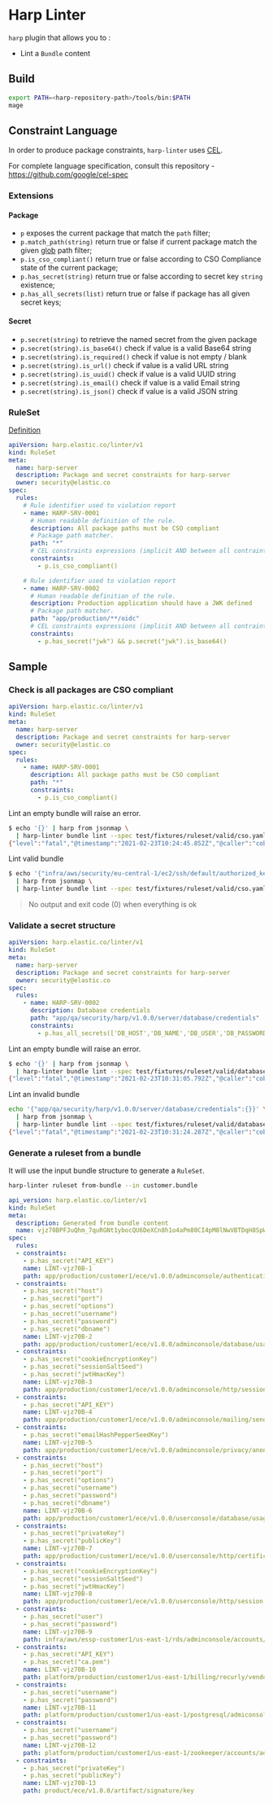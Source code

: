 # Harp Linter

`harp` plugin that allows you to :

* Lint a `Bundle` content

## Build

```sh
export PATH=<harp-repository-path>/tools/bin:$PATH
mage
```

## Constraint Language

In order to produce package constraints, `harp-linter` uses [CEL](https://github.com/google/cel-go).

For complete language specification, consult this repository - <https://github.com/google/cel-spec>

### Extensions

#### Package

* `p` exposes the current package that match the `path` filter;
* `p.match_path(string)` return true or false if current package match the given [glob](https://github.com/gobwas/glob) path filter;
* `p.is_cso_compliant()` return true or false according to CSO Compliance state of the current package;
* `p.has_secret(string)` return true or false according to secret key `string` existence;
* `p.has_all_secrets(list)` return true or false if package has all given secret keys;

#### Secret

* `p.secret(string)` to retrieve the named secret from the given package
* `p.secret(string).is_base64()` check if value is a valid Base64 string
* `p.secret(string).is_required()` check if value is not empty / blank
* `p.secret(string).is_url()` check if value is a valid URL string
* `p.secret(string).is_uuid()` check if value is a valid UUID string
* `p.secret(string).is_email()` check if value is a valid Email string
* `p.secret(string).is_json()` check if value is a valid JSON string

### RuleSet

[Definition](api/proto/harp/linter/v1/linter.proto)

```yaml
apiVersion: harp.elastic.co/linter/v1
kind: RuleSet
meta:
  name: harp-server
  description: Package and secret constraints for harp-server
  owner: security@elastic.co
spec:
  rules:
    # Rule identifier used to violation report
    - name: HARP-SRV-0001
      # Human readable definition of the rule.
      description: All package paths must be CSO compliant
      # Package path matcher.
      path: "*"
      # CEL constraints expressions (implicit AND between all contraints)
      constraints:
        - p.is_cso_compliant()

    # Rule identifier used to violation report
    - name: HARP-SRV-0002
      # Human readable definition of the rule.
      description: Production application should have a JWK defined
      # Package path matcher.
      path: "app/production/**/oidc"
      # CEL constraints expressions (implicit AND between all contraints)
      constraints:
        - p.has_secret("jwk") && p.secret("jwk").is_base64()
```

## Sample

### Check is all packages are CSO compliant

```yaml
apiVersion: harp.elastic.co/linter/v1
kind: RuleSet
meta:
  name: harp-server
  description: Package and secret constraints for harp-server
  owner: security@elastic.co
spec:
  rules:
    - name: HARP-SRV-0001
      description: All package paths must be CSO compliant
      path: "*"
      constraints:
        - p.is_cso_compliant()
```

Lint an empty bundle will raise an error.

```sh
$ echo '{}' | harp from jsonmap \
  | harp-linter bundle lint --spec test/fixtures/ruleset/valid/cso.yaml
{"level":"fatal","@timestamp":"2021-02-23T10:24:45.852Z","@caller":"cobra@v1.1.3/command.go:856","@message":"unable to execute task","@appName":"harp-bundle-lint","@version":"","@revision":"8ebf40d","@appID":"BfGZbI8QYmSaXsBMWj8j0EASE67QcoP4OnC8nLl8xSXXtsY3PFEaABdfvm6c9yb3","@fields":{"error":"unable to validate given bundle: rule 'HARP-SRV-0001' didn't match any packages"}}
```

Lint valid bundle

```sh
$ echo '{"infra/aws/security/eu-central-1/ec2/ssh/default/authorized_keys":{"admin":"..."}}' \
  | harp from jsonmap \
  | harp-linter bundle lint --spec test/fixtures/ruleset/valid/cso.yaml
```

> No output and exit code (0) when everything is ok

### Validate a secret structure

```yaml
apiVersion: harp.elastic.co/linter/v1
kind: RuleSet
meta:
  name: harp-server
  description: Package and secret constraints for harp-server
  owner: security@elastic.co
spec:
  rules:
    - name: HARP-SRV-0002
      description: Database credentials
      path: "app/qa/security/harp/v1.0.0/server/database/credentials"
      constraints:
        - p.has_all_secrets(['DB_HOST','DB_NAME','DB_USER','DB_PASSWORD'])
```

Lint an empty bundle will raise an error.

```sh
$ echo '{}' | harp from jsonmap \
  | harp-linter bundle lint --spec test/fixtures/ruleset/valid/database-secret-validator.yaml
{"level":"fatal","@timestamp":"2021-02-23T10:31:05.792Z","@caller":"cobra@v1.1.3/command.go:856","@message":"unable to execute task","@appName":"harp-bundle-lint","@version":"","@revision":"8ebf40d","@appID":"2kl6OWqgNTHkBumvlEtelxpJ4V1uDQCtE5MlOS1hXaUbOYtU1rrXbEL2zswx65y4","@fields":{"error":"unable to validate given bundle: rule 'HARP-SRV-0002' didn't match any packages"}}
```

Lint an invalid bundle

```sh
echo '{"app/qa/security/harp/v1.0.0/server/database/credentials":{}}' \
  | harp from jsonmap \
  | harp-linter bundle lint --spec test/fixtures/ruleset/valid/database-secret-validator.yaml
{"level":"fatal","@timestamp":"2021-02-23T10:31:24.287Z","@caller":"cobra@v1.1.3/command.go:856","@message":"unable to execute task","@appName":"harp-bundle-lint","@version":"","@revision":"8ebf40d","@appID":"7pflS7bCAAsDcAiPJWm36pypWY3nHhqOQwCc9Vp1ABCm8ZUWbmGinGL5zbP1EWvn","@fields":{"error":"unable to validate given bundle: package 'app/qa/security/harp/v1.0.0/server/database/credentials' doesn't validate rule 'HARP-SRV-0002'"}}
```

### Generate a ruleset from a bundle

It will use the input bundle structure to generate a `RuleSet`.

```sh
harp-linter ruleset from-bundle --in customer.bundle
```

```yaml
api_version: harp.elastic.co/linter/v1
kind: RuleSet
meta:
  description: Generated from bundle content
  name: vjz70BPFJuQhm_7quRGNt1ybocQU6DeXCn8h1o4aPm80CI4pM8lNwVBTDqH8SpW0W1r-8dXSVQK67pO-vtgS_Q
spec:
  rules:
  - constraints:
    - p.has_secret("API_KEY")
    name: LINT-vjz70B-1
    path: app/production/customer1/ece/v1.0.0/adminconsole/authentication/otp/okta_api_key
  - constraints:
    - p.has_secret("host")
    - p.has_secret("port")
    - p.has_secret("options")
    - p.has_secret("username")
    - p.has_secret("password")
    - p.has_secret("dbname")
    name: LINT-vjz70B-2
    path: app/production/customer1/ece/v1.0.0/adminconsole/database/usage_credentials
  - constraints:
    - p.has_secret("cookieEncryptionKey")
    - p.has_secret("sessionSaltSeed")
    - p.has_secret("jwtHmacKey")
    name: LINT-vjz70B-3
    path: app/production/customer1/ece/v1.0.0/adminconsole/http/session
  - constraints:
    - p.has_secret("API_KEY")
    name: LINT-vjz70B-4
    path: app/production/customer1/ece/v1.0.0/adminconsole/mailing/sender/mailgun_api_key
  - constraints:
    - p.has_secret("emailHashPepperSeedKey")
    name: LINT-vjz70B-5
    path: app/production/customer1/ece/v1.0.0/adminconsole/privacy/anonymizer
  - constraints:
    - p.has_secret("host")
    - p.has_secret("port")
    - p.has_secret("options")
    - p.has_secret("username")
    - p.has_secret("password")
    - p.has_secret("dbname")
    name: LINT-vjz70B-6
    path: app/production/customer1/ece/v1.0.0/userconsole/database/usage_credentials
  - constraints:
    - p.has_secret("privateKey")
    - p.has_secret("publicKey")
    name: LINT-vjz70B-7
    path: app/production/customer1/ece/v1.0.0/userconsole/http/certificate
  - constraints:
    - p.has_secret("cookieEncryptionKey")
    - p.has_secret("sessionSaltSeed")
    - p.has_secret("jwtHmacKey")
    name: LINT-vjz70B-8
    path: app/production/customer1/ece/v1.0.0/userconsole/http/session
  - constraints:
    - p.has_secret("user")
    - p.has_secret("password")
    name: LINT-vjz70B-9
    path: infra/aws/essp-customer1/us-east-1/rds/adminconsole/accounts/root_credentials
  - constraints:
    - p.has_secret("API_KEY")
    - p.has_secret("ca.pem")
    name: LINT-vjz70B-10
    path: platform/production/customer1/us-east-1/billing/recurly/vendor_api_key
  - constraints:
    - p.has_secret("username")
    - p.has_secret("password")
    name: LINT-vjz70B-11
    path: platform/production/customer1/us-east-1/postgresql/admiconsole/admin_credentials
  - constraints:
    - p.has_secret("username")
    - p.has_secret("password")
    name: LINT-vjz70B-12
    path: platform/production/customer1/us-east-1/zookeeper/accounts/admin_credentials
  - constraints:
    - p.has_secret("privateKey")
    - p.has_secret("publicKey")
    name: LINT-vjz70B-13
    path: product/ece/v1.0.0/artifact/signature/key
```
